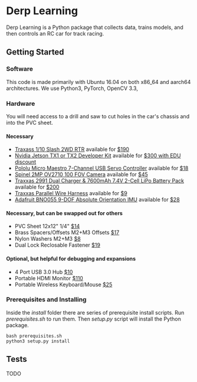# Derp Learning

Derp Learning is a Python package that collects data, trains models, and then controls an RC car for track racing.

## Getting Started

### Software

This code is made primarily with Ubuntu 16.04 on both x86_64 and aarch64 architectures. We use Python3, PyTorch, OpenCV 3.3,

### Hardware

You will need access to a drill and saw to cut holes in the car's chassis and into the PVC sheet.

#### Necessary

* [Traxass 1/10 Slash 2WD RTR](https://traxxas.com/products/models/electric/58024slash) available for [$190](https://www.amazon.com/gp/product/B01DU474B0)
* [Nvidia Jetson TX1 or TX2 Developer Kit](http://www.nvidia.com/object/embedded-systems-dev-kits-modules.html) available for [$300 with EDU discount](http://www.nvidia.com/object/jetsontx2-edu-discount.html)
* [Pololu Micro Maestro 7-Channel USB Servo Controller](https://www.pololu.com/product/1350) available for [$18](https://www.amazon.com/gp/product/B004G54CHW)
* [Spinel 2MP OV2710 100 FOV Camera](http://www.spinelelectronics.com/jpeg-cameras.html) available for [$45](https://www.amazon.com/gp/product/B07143BJ6J)
* [Traxxas 2991 Dual Charger & 7600mAh 7.4V 2-Cell LiPo Battery Pack](https://traxxas.com/products/parts/2991) available for [$200](https://www.amazon.com/gp/product/B01N1GVK0G)
* [Traxxas Parallel Wire Harness](https://traxxas.com/products/parts/3064X) available for [$9](https://www.amazon.com/dp/B01AO4M0UE)
* [Adafruit BNO055 9-DOF Absolute Orientation IMU](https://learn.adafruit.com/adafruit-bno055-absolute-orientation-sensor/overview) available for [$28](https://www.amazon.com/dp/B017PEIGIG)

#### Necessary, but can be swapped out for others

* PVC Sheet 12x12" 1/4" [$14](https://www.amazon.com/dp/B000ILG0E6)
* Brass Spacers/Offsets M2+M3 Offsets [$17](https://www.amazon.com/gp/product/B06XCNF6HK)
* Nylon Washers M2+M3 [$8](https://www.amazon.com/gp/product/B01G4U0D1K)
* Dual Lock Reclosable Fastener [$19](https://www.amazon.com/gp/product/B00JHKTDMA)

#### Optional, but helpful for debugging and expansions

* 4 Port USB 3.0 Hub [$10](https://www.amazon.com/gp/product/B00XMD7KPU)
* Portable HDMI Monitor [$110](https://www.amazon.com/gp/product/B01J52TWD4)
* Portable Wireless Keyboard/Mouse [$25](https://www.amazon.com/gp/product/B014EUQOGK)

### Prerequisites and Installing

Inside the _install_ folder there are series of prerequisite install scripts. Run _prerequisites.sh_ to run them. Then _setup.py_ script will install the Python package.

```
bash prerequisites.sh
python3 setup.py install
```

## Tests

TODO


